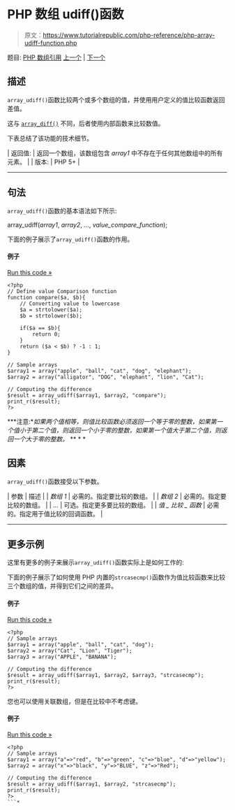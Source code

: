 # PHP 数组 udiff()函数

> 原文：<https://www.tutorialrepublic.com/php-reference/php-array-udiff-function.php>

题目: [PHP 数组引用](php-array-functions.php) [上一个](php-array-sum-function.php) | [下一个](php-array-udiff-assoc-function.php)

## 描述

`array_udiff()`函数比较两个或多个数组的值，并使用用户定义的值比较函数返回差值。

这与 [`array_diff()`](php-array-diff-function.php) 不同，后者使用内部函数来比较数值。

下表总结了该功能的技术细节。

| 返回值: | 返回一个数组，该数组包含 *array1* 中不存在于任何其他数组中的所有元素。 |
| 版本: | PHP 5+ |

* * *

## 句法

`array_udiff()`函数的基本语法如下所示:

array_udiff(*array1*, *array2*, *...*, *value_compare_function*);

下面的例子展示了`array_udiff()`函数的作用。

#### 例子

[Run this code »](../codelab.php?topic=php&file=difference-of-two-arrays-using-value-comparison-function "Run this code to view the output")

```
<?php
// Define value Comparison function
function compare($a, $b){
    // Converting value to lowercase
    $a = strtolower($a);
    $b = strtolower($b);

    if($a == $b){
        return 0;
    }
    return ($a < $b) ? -1 : 1;
}

// Sample arrays
$array1 = array("apple", "ball", "cat", "dog", "elephant");
$array2 = array("alligator", "DOG", "elephant", "lion", "Cat");

// Computing the difference
$result = array_udiff($array1, $array2, "compare");
print_r($result);
?>
```

 ***注意:**如果两个值相等，则值比较函数必须返回一个等于零的整数，如果第一个值小于第二个值，则返回一个小于零的整数，如果第一个值大于第二个值，则返回一个大于零的整数。*  ** * *

## 因素

`array_udiff()`函数接受以下参数。

| 参数 | 描述 |
| *数组 1* | 必需的。指定要比较的数组。 |
| *数组 2* | 必需的。指定要比较的数组。 |
| *...* | 可选。指定更多要比较的数组。 |
| *值 _ 比较 _ 函数* | 必需的。指定用于值比较的回调函数。 |

* * *

## 更多示例

这里有更多的例子来展示`array_udiff()`函数实际上是如何工作的:

下面的例子展示了如何使用 PHP 内置的`strcasecmp()`函数作为值比较函数来比较三个数组的值，并得到它们之间的差异。

#### 例子

[Run this code »](../codelab.php?topic=php&file=difference-of-three-arrays-using-value-comparison-function "Run this code to view the output")

```
<?php
// Sample arrays
$array1 = array("apple", "ball", "cat", "dog");
$array2 = array("Cat", "Lion", "Tiger");
$array3 = array("APPLE", "BANANA");

// Computing the difference
$result = array_udiff($array1, $array2, $array3, "strcasecmp");
print_r($result);
?>
```

您也可以使用关联数组，但是在比较中不考虑键。

#### 例子

[Run this code »](../codelab.php?topic=php&file=difference-of-associative-arrays-using-value-comparison-function "Run this code to view the output")

```
<?php
// Sample arrays
$array1 = array("a"=>"red", "b"=>"green", "c"=>"blue", "d"=>"yellow");
$array2 = array("x"=>"black", "y"=>"BLUE", "z"=>"Red");

// Computing the difference
$result = array_udiff($array1, $array2, "strcasecmp");
print_r($result);
?>
```*